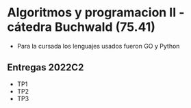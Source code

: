 # Algoritmos y programacion II - cátedra Buchwald (75.41)

- Para la cursada los lenguajes usados fueron GO y Python

## Entregas 2022C2
- TP1
- TP2
- TP3
